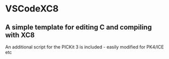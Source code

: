 # VSCodeXC8

## A simple template for editing C and compiling with XC8
An additional script for the PICKit 3 is included - easily modified for PK4/ICE etc